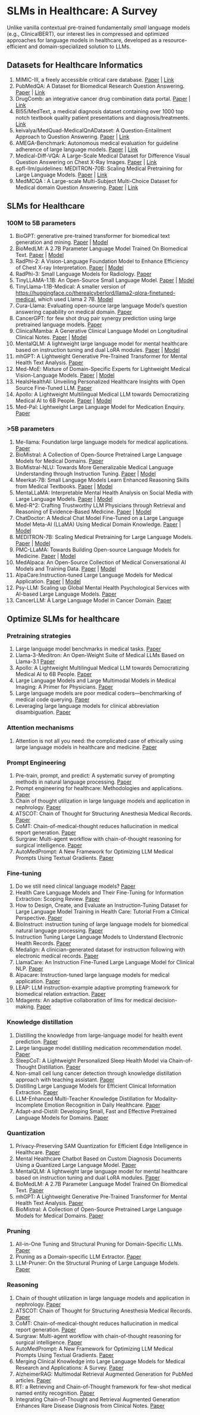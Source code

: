 # SLMs in Healthcare: A Survey
Unlike vanilla contextual pre-trained fundamentally _small_ language models (e.g., ClinicalBERT), our interest lies in compressed and optimized approaches for language models in healthcare, developed as a resource-efficient and domain-specialized solution to LLMs.

## Datasets for Healthcare Informatics
1. MIMIC-III, a freely accessible critical care database. [Paper](https://www.nature.com/articles/sdata201635) | [Link](https://github.com/MIT-LCP/mimic-iii-paper/)
2. PubMedQA: A Dataset for Biomedical Research Question Answering. [Paper](https://arxiv.org/abs/1909.06146) | [Link](https://github.com/pubmedqa/pubmedqa)
3. DrugComb: an integrative cancer drug combination data portal. [Paper](https://pubmed.ncbi.nlm.nih.gov/31066443/) | [Link](http://drugcombdb.denglab.org/main)
4. BI55/MedText, a medical diagnosis dataset containing over 1000 top notch textbook quality patient presentations and diagnosis/treatments. [Link](https://huggingface.co/datasets/BI55/MedText)
5. keivalya/MedQuad-MedicalQnADataset: A Question-Entailment Approach to Question Answering. [Paper](https://arxiv.org/abs/1901.08079)
| [Link](https://huggingface.co/datasets/keivalya/MedQuad-MedicalQnADataset)
6. AMEGA-Benchmark: Autonomous medical evaluation for guideline adherence of large language models. [Paper](https://www.nature.com/articles/s41746-024-01356-6) | [Link](https://github.com/DATEXIS/AMEGA-benchmark/tree/main/data)
7. Medical-Diff-VQA: A Large-Scale Medical Dataset for Difference Visual Question Answering on Chest X-Ray Images. [Paper](https://dl.acm.org/doi/abs/10.1145/3580305.3599819) | [Link](https://github.com/Holipori/MIMIC-Diff-VQA)
8. epfl-llm/guidelines: MEDITRON-70B: Scaling Medical Pretraining for Large Language Models. [Paper](https://arxiv.org/abs/2311.16079) | [Link](https://github.com/epfLLM/meditron)
9. MedMCQA : A Large-scale Multi-Subject Multi-Choice Dataset for Medical domain Question Answering. [Paper](https://proceedings.mlr.press/v174/pal22a.html) | [Link](https://github.com/MedMCQA/MedMCQA)

## SLMs for Healthcare
### 100M to 5B parameters
1. BioGPT: generative pre-trained transformer for biomedical text generation and mining. [Paper](https://academic.oup.com/bib/article/23/6/bbac409/6713511?guestAccessKey=a66d9b5d-4f83-4017-bb52-405815c907b9&login=true) | [Model](https://huggingface.co/microsoft/biogpt)
2. BioMedLM: A 2.7B Parameter Language Model Trained On Biomedical Text. [Paper](https://arxiv.org/pdf/2403.18421) | [Model](https://huggingface.co/stanford-crfm/BioMedLM)
3. RadPhi-2: A Vision-Language Foundation Model to Enhance Efficiency of Chest X-ray Interpretation. [Paper](https://arxiv.org/abs/2401.12208) | [Model](https://huggingface.co/StanfordAIMI/RadPhi-2)
4. RadPhi-3: Small Language Models for Radiology. [Paper](https://arxiv.org/abs/2411.13604)
5. TinyLLAMA-1.1B: An Open-Source Small Language Model. [Paper](https://arxiv.org/abs/2401.02385) | [Model](https://github.com/jzhang38/TinyLlama)
6. TinyLlama-1.1B-Medical: A smaller version of https://huggingface.co/therealcyberlord/llama2-qlora-finetuned-medical, which used Llama 2 7B. [Model](https://huggingface.co/therealcyberlord/TinyLlama-1.1B-Medical)
7. Cura-Llama: Evaluating open-source large language Model’s question answering capability on medical domain. [Paper](https://www.ewadirect.com/proceedings/ace/article/view/16000)
8. CancerGPT: for few shot drug pair synergy prediction using large pretrained language models. [Paper](https://www.nature.com/articles/s41746-024-01024-9)
9. ClinicalMamba: A Generative Clinical Language Model on Longitudinal Clinical Notes. [Paper](https://arxiv.org/abs/2403.05795) | [Model](https://github.com/whaleloops/ClinicalMamba)
10. MentalQLM: A lightweight large language model for mental healthcare based on instruction tuning and dual LoRA modules. [Paper](https://www.medrxiv.org/content/10.1101/2024.12.29.24319755v1) | [Model](https://github.com/tortorish/MentalQLM)
11. mhGPT: A Lightweight Generative Pre-Trained Transformer for Mental Health Text Analysis. [Paper](https://arxiv.org/abs/2408.08261)
12. Med-MoE: Mixture of Domain-Specific Experts for Lightweight Medical Vision-Language Models. [Paper](https://arxiv.org/abs/2404.10237) | [Model](https://github.com/jiangsongtao/Med-MoE)
13. HealsHealthAI: Unveiling Personalized Healthcare Insights with Open Source Fine-Tuned LLM. [Paper](https://onlinelibrary.wiley.com/doi/10.1002/9781394249312.ch4)
14. Apollo: A Lightweight Multilingual Medical LLM towards Democratizing Medical AI to 6B People. [Paper](https://arxiv.org/abs/2403.03640) | [Model](https://github.com/FreedomIntelligence/Apollo?tab=readme-ov-file)
15. Med-Pal: Lightweight Large Language Model for Medication Enquiry. [Paper](https://arxiv.org/abs/2407.12822)
### >5B parameters
1. Me-llama: Foundation large language models for medical applications. [Paper](https://arxiv.org/abs/2402.12749)
2. BioMistral: A Collection of Open-Source Pretrained Large Language Models for Medical Domains. [Paper](https://arxiv.org/abs/2402.10373)
3. BioMistral-NLU: Towards More Generalizable Medical Language Understanding through Instruction Tuning. [Paper](https://arxiv.org/abs/2410.18955) | [Model](https://github.com/uw-bionlp/BioMistral-NLU)
4. Meerkat-7B: Small Language Models Learn Enhanced Reasoning Skills from Medical Textbooks. [Paper](https://arxiv.org/abs/2404.00376) | [Model](https://huggingface.co/dmis-lab/meerkat-7b-v1.0)
5. MentaLLaMA: Interpretable Mental Health Analysis on Social Media with Large Language Models. [Paper](https://arxiv.org/abs/2309.13567) | [Model](https://github.com/SteveKGYang/MentalLLaMA)
6. Med-R^2: Crafting Trustworthy LLM Physicians through Retrieval and Reasoning of Evidence-Based Medicine. [Paper](https://arxiv.org/abs/2501.11885) | [Model](https://github.com/8023looker/Med-RR)
7. ChatDoctor: A Medical Chat Model Fine-Tuned on a Large Language Model Meta-AI (LLaMA) Using Medical Domain Knowledge. [Paper](https://arxiv.org/abs/2303.14070) | [Model](https://github.com/Kent0n-Li/ChatDoctor)
8. MEDITRON-7B: Scaling Medical Pretraining for Large Language Models. [Paper](https://arxiv.org/abs/2311.16079) | [Model](https://github.com/epfLLM/meditron)
9. PMC-LLaMA: Towards Building Open-source Language Models for Medicine. [Paper](https://arxiv.org/abs/2304.14454) | [Model](https://github.com/chaoyi-wu/PMC-LLaMA)
10. MedAlpaca: An Open-Source Collection of Medical Conversational AI Models and Training Data. [Paper](https://arxiv.org/abs/2304.08247) | [Model](https://github.com/kbressem/medAlpaca)
11. AlpaCare:Instruction-tuned Large Language Models for Medical Application. [Paper](https://arxiv.org/abs/2310.14558) | [Model](https://github.com/XZhang97666/AlpaCare)
12. Psy-LLM: Scaling up Global Mental Health Psychological Services with AI-based Large Language Models. [Paper](https://arxiv.org/abs/2307.11991)
13. CancerLLM: A Large Language Model in Cancer Domain. [Paper](https://arxiv.org/abs/2406.10459)


## Optimize SLMs for healthcare
### Pretraining strategies
1. Large language model benchmarks in medical tasks. [Paper](https://arxiv.org/pdf/2410.21348)
2. Llama-3-Meditron: An Open-Weight Suite of Medical LLMs Based on Llama-3.1 [Paper](https://openreview.net/forum?id=ZcD35zKujO)
3. Apollo: A Lightweight Multilingual Medical LLM towards Democratizing Medical AI to 6B People. [Paper](https://arxiv.org/abs/2403.03640)
4. Large Language Models and Large Multimodal Models in Medical Imaging: A Primer for Physicians. [Paper](https://jnm.snmjournals.org/content/66/2/173.abstract)
5. Large language models are poor medical coders—benchmarking of medical code querying. [Paper](https://ai.nejm.org/doi/full/10.1056/AIdbp2300040)
6. Leveraging large language models for clinical abbreviation disambiguation. [Paper](https://ai.nejm.org/doi/full/10.1056/AIdbp2300040)

### Attention mechanisms
1. Attention is not all you need: the complicated case of ethically using large language models in healthcare and medicine. [Paper](https://www.thelancet.com/journals/ebiom/article/PIIS2352-3964(23)00077-4/fulltext?ref=dedataverbinders.nl)

### Prompt Engineering
1. Pre-train, prompt, and predict: A systematic survey of prompting methods in natural language processing. [Paper](https://dl.acm.org/doi/full/10.1145/3560815)
2. Prompt engineering for healthcare: Methodologies and applications. [Paper](https://arxiv.org/abs/2304.14670)
3. Chain of thought utilization in large language models and application in nephrology. [Paper](https://www.mdpi.com/1648-9144/60/1/148)
4. ATSCOT: Chain of Thought for Structuring Anesthesia Medical Records. [Paper](https://ieeexplore.ieee.org/abstract/document/10776558)
5. CoMT: Chain-of-medical-thought reduces hallucination in medical report generation. [Paper](https://ieeexplore.ieee.org/abstract/document/10887699)
6. Surgraw: Multi-agent workflow with chain-of-thought reasoning for surgical intelligence. [Paper](https://arxiv.org/abs/2503.10265)
7. AutoMedPrompt: A New Framework for Optimizing LLM Medical Prompts Using Textual Gradients. [Paper](https://arxiv.org/abs/2502.15944)

### Fine-tuning
1. Do we still need clinical language models? [Paper](https://proceedings.mlr.press/v209/eric23a)
2. Health Care Language Models and Their Fine-Tuning for Information Extraction: Scoping Review. [Paper]([https://proceedings.mlr.press/v209/eric23a](https://medinform.jmir.org/2024/1/e60164/))
3. How to Design, Create, and Evaluate an Instruction-Tuning Dataset for Large Language Model Training in Health Care: Tutorial From a Clinical Perspective. [Paper](https://www.jmir.org/2025/1/e70481/)
4. BioInstruct: instruction tuning of large language models for biomedical natural language processing. [Paper](https://academic.oup.com/jamia/article/31/9/1821/7687618)
5. Instruction Tuning Large Language Models to Understand Electronic Health Records. [Paper](https://openreview.net/forum?id=Dgy5WVgPd2#discussion)
6. Medalign: A clinician-generated dataset for instruction following with electronic medical records. [Paper](https://ojs.aaai.org/index.php/AAAI/article/view/30205)
7. LlamaCare: An Instruction Fine-Tuned Large Language Model for Clinical NLP. [Paper](https://aclanthology.org/2024.lrec-main.930/)
8. Alpacare: Instruction-tuned large language models for medical application. [Paper](https://arxiv.org/abs/2310.14558)
9. LEAP: LLM instruction-example adaptive prompting framework for biomedical relation extraction. [Paper](https://academic.oup.com/jamia/article/31/9/2010/7696965)
10. Mdagents: An adaptive collaboration of llms for medical decision-making. [Paper](https://proceedings.neurips.cc/paper_files/paper/2024/hash/90d1fc07f46e31387978b88e7e057a31-Abstract-Conference.html)

### Knowledge distillation
1. Distilling the knowledge from large-language model for health event prediction. [Paper](https://www.nature.com/articles/s41598-024-75331-2)
2. Large language model distilling medication recommendation model. [Paper](https://arxiv.org/abs/2402.02803)
3. SleepCoT: A Lightweight Personalized Sleep Health Model via Chain-of-Thought Distillation. [Paper](https://arxiv.org/abs/2410.16924)
4. Non-small cell lung cancer detection through knowledge distillation approach with teaching assistant. [Paper](https://journals.plos.org/plosone/article?id=10.1371/journal.pone.0306441)
5. Distilling Large Language Models for Efficient Clinical Information Extraction. [Paper](https://arxiv.org/abs/2501.00031)
6. LLM-Enhanced Multi-Teacher Knowledge Distillation for Modality-Incomplete Emotion Recognition in Daily Healthcare. [Paper](https://ieeexplore.ieee.org/document/10697478)
7. Adapt-and-Distill: Developing Small, Fast and Effective Pretrained Language Models for Domains. [Paper](https://arxiv.org/abs/2106.13474)

### Quantization
1. Privacy-Preserving SAM Quantization for Efficient Edge Intelligence in Healthcare. [Paper](https://arxiv.org/abs/2410.01813)
2. Mental Healthcare Chatbot Based on Custom Diagnosis Documents Using a Quantized Large Language Model. [Paper](https://ieeexplore.ieee.org/document/10522371)
3. MentalQLM: A lightweight large language model for mental healthcare based on instruction tuning and dual LoRA modules. [Paper](https://www.medrxiv.org/content/10.1101/2024.12.29.24319755v1)
4. BioMedLM: A 2.7B Parameter Language Model Trained On Biomedical Text. [Paper](https://arxiv.org/abs/2403.18421)
5. mhGPT: A Lightweight Generative Pre-Trained Transformer for Mental Health Text Analysis. [Paper](https://arxiv.org/abs/2408.08261)
6. BioMistral: A Collection of Open-Source Pretrained Large Language Models for Medical Domains. [Paper](https://arxiv.org/abs/2402.10373)

### Pruning
1. All-in-One Tuning and Structural Pruning for Domain-Specific LLMs. [Paper](https://arxiv.org/abs/2412.14426)
2. Pruning as a Domain-specific LLM Extractor. [Paper](https://arxiv.org/abs/2405.06275)
3. LLM-Pruner: On the Structural Pruning of Large Language Models. [Paper](https://arxiv.org/abs/2305.11627)

### Reasoning
1. Chain of thought utilization in large language models and application in nephrology. [Paper](https://www.mdpi.com/1648-9144/60/1/148)
2. ATSCOT: Chain of Thought for Structuring Anesthesia Medical Records. [Paper](https://ieeexplore.ieee.org/abstract/document/10776558)
3. CoMT: Chain-of-medical-thought reduces hallucination in medical report generation. [Paper](https://ieeexplore.ieee.org/abstract/document/10887699)
4. Surgraw: Multi-agent workflow with chain-of-thought reasoning for surgical intelligence. [Paper](https://arxiv.org/abs/2503.10265)
5. AutoMedPrompt: A New Framework for Optimizing LLM Medical Prompts Using Textual Gradients. [Paper](https://arxiv.org/abs/2502.15944)
6. Merging Clinical Knowledge into Large Language Models for Medical Research and Applications: A Survey. [Paper](https://arxiv.org/abs/2502.20988)
7. AlzheimerRAG: Multimodal Retrieval Augmented Generation for PubMed articles. [Paper](https://arxiv.org/abs/2412.16701)
8. RT: a Retrieving and Chain-of-Thought framework for few-shot medical named entity recognition. [Paper](https://academic.oup.com/jamia/article/31/9/1929/7665312)
9. Integrating Chain-of-Thought and Retrieval Augmented Generation Enhances Rare Disease Diagnosis from Clinical Notes. [Paper](https://arxiv.org/abs/2503.12286)


